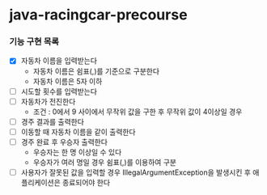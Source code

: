 # java-racingcar-precourse

### 기능 구현 목록
- [X] 자동차 이름을 입력받는다
    - 자동차 이름은 쉼표(,)를 기준으로 구분한다
    - 자동차 이름은 5자 이하
- [ ] 시도할 횟수를 입력받는다
- [ ] 자동차가 전진한다
    - 조건 : 0에서 9 사이에서 무작위 값을 구한 후 무작위 값이 4이상일 경우
- [ ] 경주 결과를 출력한다
- [ ] 이동할 때 자동차 이름을 같이 출력한다
- [ ] 경주 완료 후 우승자 출력한다
    - 우승자는 한 명 이상일 수 있다
    - 우승자가 여러 명일 경우 쉼표(,)를 이용하여 구분
- [ ] 사용자가 잘못된 값을 입력할 경우 IllegalArgumentException을 발생시킨 후 애플리케이션은 종료되어야 한다
